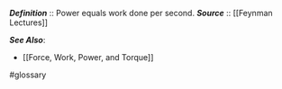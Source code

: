 ***Definition***    :: Power equals work done per second.
***Source***         :: [[Feynman Lectures]]

***See Also***:
- [[Force, Work, Power, and Torque]]

#glossary